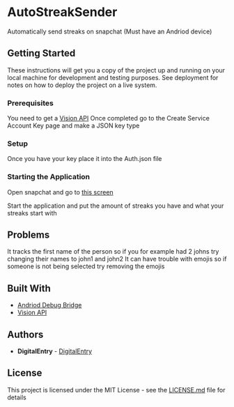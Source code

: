 # AutoStreakSender

Automatically send streaks on snapchat (Must have an Andriod device)

## Getting Started

These instructions will get you a copy of the project up and running on your local machine for development and testing purposes. See deployment for notes on how to deploy the project on a live system.

### Prerequisites

You need to get a [Vision API](https://cloud.google.com/vision/docs/setup)
Once completed go to the Create Service Account Key page and make a JSON key type

### Setup

Once you have your key place it into the Auth.json file

### Starting the Application

Open snapchat and go to [this screen](https://i.imgur.com/yoDjkj7.jpg)

Start the application and put the amount of streaks you have and what your streaks start with

## Problems

It tracks the first name of the person so if you for example had 2 johns try changing their names to john1 and john2
It can have trouble with emojis so if someone is not being selected try removing the emojis

## Built With

* [Andriod Debug Bridge](https://developer.android.com/studio/command-line/adb)
* [Vision API](https://cloud.google.com/vision)

## Authors

* **DigitalEntry** - [DigitalEntry](https://github.com/DigitalEntry)

## License

This project is licensed under the MIT License - see the [LICENSE.md](LICENSE.md) file for details
